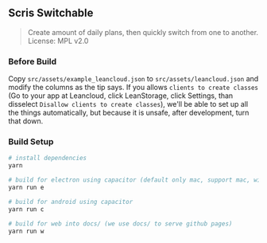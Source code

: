 ## Scris Switchable

> Create amount of daily plans, then quickly switch from one to another.
> License: MPL v2.0

### Before Build

Copy `src/assets/example_leancloud.json` to `src/assets/leancloud.json` and modify the columns as the tip says. If you allows `clients to create classes` (Go to your app at Leancloud, click LeanStorage, click Settings, than disselect `Disallow clients to create classes`), we'll be able to set up all the things automatically, but because it is unsafe, after development, turn that down.

### Build Setup

``` bash
# install dependencies
yarn

# build for electron using capacitor (default only mac, support mac, win & linux)
yarn run e

# build for android using capacitor
yarn run c

# build for web into docs/ (we use docs/ to serve github pages)
yarn run w

```
